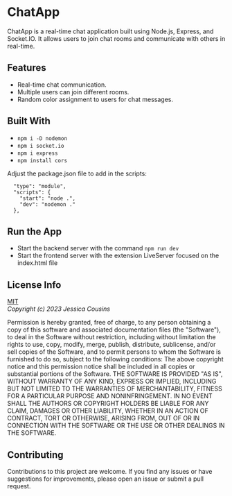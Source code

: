 # ChatApp

ChatApp is a real-time chat application built using Node.js, Express, and Socket.IO. It allows users to join chat rooms and communicate with others in real-time.

## Features

- Real-time chat communication.
- Multiple users can join different rooms.
- Random color assignment to users for chat messages.

## Built With

- `npm i -D nodemon`
- `npm i socket.io`
- `npm i express`
- `npm install cors`

Adjust the package.json file to add in the scripts:

```
  "type": "module",
  "scripts": {
    "start": "node .",
    "dev": "nodemon ."
  },

```

## Run the App

- Start the backend server with the command `npm run dev`
- Start the frontend server with the extension LiveServer focused on the index.html file

## License Info

[MIT](https://choosealicense.com/licenses/mit/)  
_Copyright (c) 2023 Jessica Cousins_

Permission is hereby granted, free of charge, to any person obtaining a copy
of this software and associated documentation files (the "Software"), to deal
in the Software without restriction, including without limitation the rights
to use, copy, modify, merge, publish, distribute, sublicense, and/or sell
copies of the Software, and to permit persons to whom the Software is
furnished to do so, subject to the following conditions:
The above copyright notice and this permission notice shall be included in all
copies or substantial portions of the Software.
THE SOFTWARE IS PROVIDED "AS IS", WITHOUT WARRANTY OF ANY KIND, EXPRESS OR
IMPLIED, INCLUDING BUT NOT LIMITED TO THE WARRANTIES OF MERCHANTABILITY,
FITNESS FOR A PARTICULAR PURPOSE AND NONINFRINGEMENT. IN NO EVENT SHALL THE
AUTHORS OR COPYRIGHT HOLDERS BE LIABLE FOR ANY CLAIM, DAMAGES OR OTHER
LIABILITY, WHETHER IN AN ACTION OF CONTRACT, TORT OR OTHERWISE, ARISING FROM,
OUT OF OR IN CONNECTION WITH THE SOFTWARE OR THE USE OR OTHER DEALINGS IN THE
SOFTWARE.

## Contributing

Contributions to this project are welcome. If you find any issues or have suggestions for improvements, please open an issue or submit a pull request.
